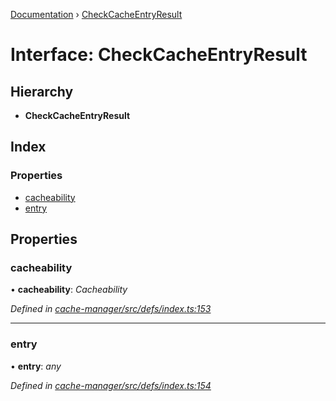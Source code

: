 [Documentation](../README.md) › [CheckCacheEntryResult](checkcacheentryresult.md)

# Interface: CheckCacheEntryResult

## Hierarchy

* **CheckCacheEntryResult**

## Index

### Properties

* [cacheability](checkcacheentryresult.md#cacheability)
* [entry](checkcacheentryresult.md#entry)

## Properties

###  cacheability

• **cacheability**: *Cacheability*

*Defined in [cache-manager/src/defs/index.ts:153](https://github.com/badbatch/graphql-box/blob/8ceb40cb/packages/cache-manager/src/defs/index.ts#L153)*

___

###  entry

• **entry**: *any*

*Defined in [cache-manager/src/defs/index.ts:154](https://github.com/badbatch/graphql-box/blob/8ceb40cb/packages/cache-manager/src/defs/index.ts#L154)*
